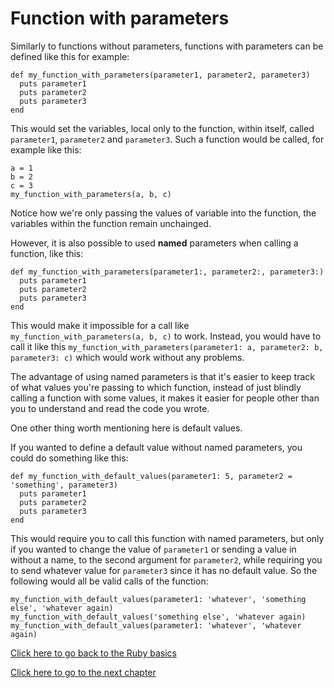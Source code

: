 # Function with parameters

Similarly to functions without parameters, functions with parameters can be defined like this for example:
```
def my_function_with_parameters(parameter1, parameter2, parameter3)
  puts parameter1
  puts parameter2
  puts parameter3
end
```
This would set the variables, local only to the function, within itself, called `parameter1`, `parameter2` and `parameter3`.
Such a function would be called, for example like this:
```
a = 1
b = 2
c = 3
my_function_with_parameters(a, b, c)
```
Notice how we're only passing the values of variable into the function, the variables within the function remain unchainged.

However, it is also possible to used **named** parameters when calling a function, like this:
```
def my_function_with_parameters(parameter1:, parameter2:, parameter3:)
  puts parameter1
  puts parameter2
  puts parameter3
end
```
This would make it impossible for a call like `my_function_with_parameters(a, b, c)` to work.
Instead, you would have to call it like this `my_function_with_parameters(parameter1: a, parameter2: b, parameter3: c)` which would work without any problems.

The advantage of using named parameters is that it's easier to keep track of what values you're passing to which function, instead of just blindly calling a function with some values, it makes it easier for people other than you to understand and read the code you wrote.

One other thing worth mentioning here is default values.

If you wanted to define a default value without named parameters, you could do something like this:
```
def my_function_with_default_values(parameter1: 5, parameter2 = 'something', parameter3)
  puts parameter1
  puts parameter2
  puts parameter3
end
```

This would require you to call this function with named parameters, but only if you wanted to change the value of `parameter1` or sending a value in without a name, to the second argument for `parameter2`, while requiring you to send whatever value for `parameter3` since it has no default value.
So the following would all be valid calls of the function:
```
my_function_with_default_values(parameter1: 'whatever', 'something else', 'whatever again)
my_function_with_default_values('something else', 'whatever again)
my_function_with_default_values(parameter1: 'whatever', 'whatever again)
```
[Click here to go back to the Ruby basics](../)

[Click here to go to the next chapter](../pry_debugger/)
